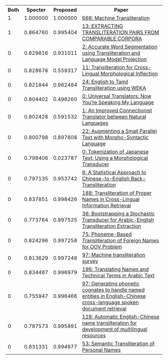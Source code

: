 <html><table><tr>
<th>Both</th>
<th>Specter</th>
<th>Proposed</th>
<th>Paper</th>
</tr>
<tr>
<td>1</td>
<td>1.000000</td>
<td>1.000000</td>
<td><a href="https://www.semanticscholar.org/paper/96aba9b1e93cb8d730086c178445af6cd9daa859">668: Machine Transliteration</a></td>
</tr>
<tr>
<td>1</td>
<td>0.864760</td>
<td>0.995404</td>
<td><a href="https://www.semanticscholar.org/paper/a8870a4abcfe97c76482457d6476c8f915612c40">13: EXTRACTING TRANSLITERATION PAIRS FROM COMPARABLE CORPORA</a></td>
</tr>
<tr>
<td>0</td>
<td>0.829816</td>
<td>0.931011</td>
<td><a href="https://www.semanticscholar.org/paper/50b51c8a0f91bfda7cc8ea8037ccee1d00fa9ccd">2: Accurate Word Segmentation using Transliteration and Language Model Projection</a></td>
</tr>
<tr>
<td>0</td>
<td>0.828678</td>
<td>0.559317</td>
<td><a href="https://www.semanticscholar.org/paper/df29486c04eafd004f2f0816e84c798783802cdf">11: Transliteration for Cross-Lingual Morphological Inflection</a></td>
</tr>
<tr>
<td>0</td>
<td>0.821844</td>
<td>0.962484</td>
<td><a href="https://www.semanticscholar.org/paper/60950f675611c4b3cf8ee5b1ef250b7bc2498e2f">24: English to Tamil Transliteration using WEKA</a></td>
</tr>
<tr>
<td>0</td>
<td>0.804402</td>
<td>0.498260</td>
<td><a href="https://www.semanticscholar.org/paper/24be67f8f6512480b595943abfa3b5a22b8bbf71">0: Universal Translators: Now You’re Speaking My Language</a></td>
</tr>
<tr>
<td>0</td>
<td>0.802428</td>
<td>0.591532</td>
<td><a href="https://www.semanticscholar.org/paper/eda20a2c7f882086129e4fdc88b54721e21227c2">1: An Improved Connectionist Translator between Natural Languages</a></td>
</tr>
<tr>
<td>0</td>
<td>0.800798</td>
<td>0.897608</td>
<td><a href="https://www.semanticscholar.org/paper/1b1945930fe71352607c97528b98414c0a09c6b7">22: Augmenting a Small Parallel Text with Morpho-Syntactic Language</a></td>
</tr>
<tr>
<td>0</td>
<td>0.798406</td>
<td>0.023787</td>
<td><a href="https://www.semanticscholar.org/paper/161d86036c9893e9bec7f525b13a9656eca05010">0: Tokenization of Japanese Text: Using a Morphological Transducer</a></td>
</tr>
<tr>
<td>0</td>
<td>0.797135</td>
<td>0.953742</td>
<td><a href="https://www.semanticscholar.org/paper/109b4d6cf4bf40c921f227f5d792754b2cafe015">6: A Statistical Approach to Chinese-to-English Back-Transliteration</a></td>
</tr>
<tr>
<td>0</td>
<td>0.837851</td>
<td>0.998426</td>
<td><a href="https://www.semanticscholar.org/paper/bd05f241c285a88f323b9586cfc890447e712a27">188: Transliteration of Proper Names in Cross-Lingual Information Retrieval</a></td>
</tr>
<tr>
<td>0</td>
<td>0.773764</td>
<td>0.997525</td>
<td><a href="https://www.semanticscholar.org/paper/2e67fd700be5d9d9b82d71c412771e7bceee70f7">36: Bootstrapping a Stochastic Transducer for Arabic-English Transliteration Extraction</a></td>
</tr>
<tr>
<td>0</td>
<td>0.824296</td>
<td>0.997258</td>
<td><a href="https://www.semanticscholar.org/paper/ebf61c14df42cb382c7cbe121fce4123f3c283fc">75: Phoneme-Based Transliteration of Foreign Names for OOV Problem</a></td>
</tr>
<tr>
<td>0</td>
<td>0.813629</td>
<td>0.997248</td>
<td><a href="https://www.semanticscholar.org/paper/e7ce9d340604ea6ab983596f3a94b99229e6bab9">97: Machine transliteration survey</a></td>
</tr>
<tr>
<td>0</td>
<td>0.834487</td>
<td>0.996979</td>
<td><a href="https://www.semanticscholar.org/paper/bf74e2924e5515be7d77b6c96e9d913ec13d271b">196: Translating Names and Technical Terms in Arabic Text</a></td>
</tr>
<tr>
<td>0</td>
<td>0.755947</td>
<td>0.996466</td>
<td><a href="https://www.semanticscholar.org/paper/dd9f565066e6919fc43a4816689dd9d48028e1c8">97: Generating phonetic cognates to handle named entities in English-Chinese cross-language spoken document retrieval</a></td>
</tr>
<tr>
<td>0</td>
<td>0.787573</td>
<td>0.995891</td>
<td><a href="https://www.semanticscholar.org/paper/752edf6f1bf75d93feacf2d76d80367c252a8e50">128: Automatic English-Chinese name transliteration for development of multilingual resources</a></td>
</tr>
<tr>
<td>0</td>
<td>0.831331</td>
<td>0.994977</td>
<td><a href="https://www.semanticscholar.org/paper/1d27da6f431d57a59f60a2be12594c876989f52c">53: Semantic Transliteration of Personal Names</a></td>
</tr>
</table></html>
